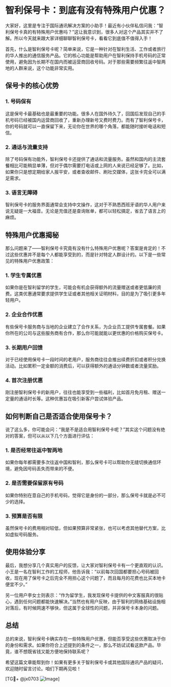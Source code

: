 # 智利保号卡：到底有没有特殊用户优惠？

大家好，这里是专注于国际通讯解决方案的小助手！最近有小伙伴私信问我：“智利保号卡真的有特殊用户优惠吗？”这让我意识到，很多人对这个产品其实并不了解。所以今天就来跟大家详细聊聊智利保号卡，看看它到底值不值得入手！

首先，什么是智利保号卡呢？简单来说，它是一种针对在智利生活、工作或者旅行的华人推出的通信服务产品。它的核心功能是帮助用户在智利保持手机号码的正常使用，避免因为长期不在国内而被运营商回收号码。对于那些需要频繁往返中智两地的人群来说，这个功能非常实用。

## 保号卡的核心优势

### 1. **号码保有**
这是保号卡最基础也是最重要的功能。很多人在国外待久了，回国后发现自己的手机号码已经被国内运营商回收了，重新办理新号又费时费力。而有了智利保号卡，你的号码就可以一直保留下来，无论你在世界的哪个角落，都能随时接听电话和短信。

### 2. **通话与流量支持**
除了号码保有功能外，智利保号卡还提供了通话和流量服务。虽然和国内的主流套餐相比可能稍显单薄，但对于偶尔需要打电话或上网的人来说已经足够了。比如，如果你只是想定期给家人报平安，或者查收邮件、刷社交媒体，这张卡完全可以满足需求。

### 3. **语言无障碍**
智利保号卡的服务界面通常会支持中文操作，这对于不熟悉西班牙语的华人用户来说无疑是一大福音。无论是充值还是查询账单，都可以轻松搞定，省去了语言上的麻烦。

## 特殊用户优惠揭秘

那么问题来了——智利保号卡究竟有没有什么特殊用户优惠呢？答案是肯定的！不过这些优惠并不是每个人都能享受到的，而是针对特定人群设计的。以下是一些常见的特殊用户优惠政策：

### 1. **学生专属优惠**
如果你是在智利留学的学生，可能会有机会获得额外的流量赠送或者更低廉的资费。这类优惠通常要求提供学生证或者其他相关证明材料，目的是为了吸引更多年轻用户。

### 2. **企业合作优惠**
有些保号卡服务商与当地的企业建立了合作关系，为企业员工提供专属套餐。如果你所在的公司与这些服务商有合作，那么你可能就能以更优惠的价格购买保号卡。

### 3. **长期用户回馈**
对于已经使用保号卡一段时间的老用户，服务商往往会推出续费折扣或者积分兑换活动。比如累积一定金额的消费后，可以获得额外的通话分钟数或者流量奖励。

### 4. **首次注册优惠**
刚注册智利保号卡的新用户，往往也能享受到一些福利，比如首月免月租、赠送一定量的通话时长等。这种优惠旨在吸引新客户尝试体验产品。

## 如何判断自己是否适合使用保号卡？

说了这么多，你可能会问：“我是不是适合用智利保号卡呢？”其实这个问题没有绝对的答案，但可以从以下几个方面进行评估：

### 1. **是否经常往返中智两地**
如果你每年都需要多次往返中国和智利，那么保号卡可以帮助你无缝切换通信环境，避免因号码丢失而带来的不便。

### 2. **是否需要保留原有号码**
如果你特别在意自己的手机号码，觉得它是身份的一部分，那么保号卡就是必不可少的选择。

### 3. **预算是否有限**
虽然保号卡的费用相对较低，但如果预算非常紧张，也可以考虑其他替代方案，比如虚拟号码服务。

## 使用体验分享

最后，我想分享几个真实用户的反馈，让大家对智利保号卡有一个更直观的认识。小王是一名在智利工作的工程师，他告诉我：“以前每次回国都要担心号码被回收，现在用了保号卡之后完全不用担心这个问题了，而且每月的花费也比买本地卡便宜不少。”

另一位用户李女士则表示：“作为留学生，我发现保号卡提供的中文客服真的很贴心，遇到任何问题都能快速解决。”当然也有用户反映，由于智利的网络基础设施相对落后，有时候网速不够快，但这属于全球性的问题，并非保号卡本身的问题。

## 总结

总的来说，智利保号卡确实存在一些特殊用户优惠，但能否享受这些优惠取决于你的身份和需求。如果你符合上述提到的条件之一，那么不妨试试看这款产品。毕竟，谁不想既省钱又能方便地保持联系呢？

希望这篇文章能帮到你！如果有更多关于智利保号卡或其他国际通讯产品的疑问，欢迎随时留言讨论。咱们下期再见啦！

[TG💪+ @jx0703 ![Image](https://github.com/user-attachments/assets/dbca1d08-cadb-493c-b0ec-ad6f7a83f270)]